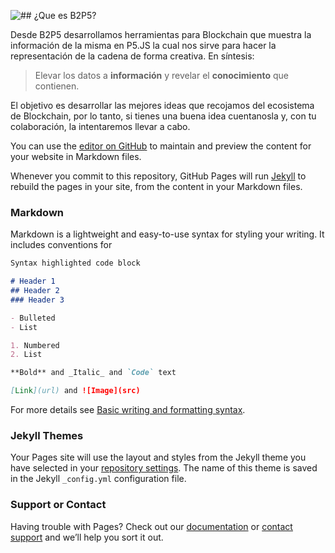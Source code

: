 ![## ¿Que es B2P5?](/../../../excabit/media/logo50x50.png)


Desde B2P5 desarrollamos herramientas para Blockchain que muestra la información de la misma en P5.JS la cual nos sirve para hacer la representación de la cadena de forma creativa. En síntesis:
>Elevar los datos a **información** y revelar  el **conocimiento** que contienen.

El objetivo es desarrollar las mejores ideas que recojamos del ecosistema de Blockchain, por lo tanto, si tienes una buena idea cuentanosla y, con tu colaboración, la intentaremos llevar a cabo.



You can use the [editor on GitHub](https://github.com/b2p5/b2p5.github.io/edit/main/README.md) to maintain and preview the content for your website in Markdown files.

Whenever you commit to this repository, GitHub Pages will run [Jekyll](https://jekyllrb.com/) to rebuild the pages in your site, from the content in your Markdown files.

### Markdown

Markdown is a lightweight and easy-to-use syntax for styling your writing. It includes conventions for

```markdown
Syntax highlighted code block

# Header 1
## Header 2
### Header 3

- Bulleted
- List

1. Numbered
2. List

**Bold** and _Italic_ and `Code` text

[Link](url) and ![Image](src)
```

For more details see [Basic writing and formatting syntax](https://docs.github.com/en/github/writing-on-github/getting-started-with-writing-and-formatting-on-github/basic-writing-and-formatting-syntax).

### Jekyll Themes

Your Pages site will use the layout and styles from the Jekyll theme you have selected in your [repository settings](https://github.com/b2p5/b2p5.github.io/settings/pages). The name of this theme is saved in the Jekyll `_config.yml` configuration file.

### Support or Contact

Having trouble with Pages? Check out our [documentation](https://docs.github.com/categories/github-pages-basics/) or [contact support](https://support.github.com/contact) and we’ll help you sort it out.

